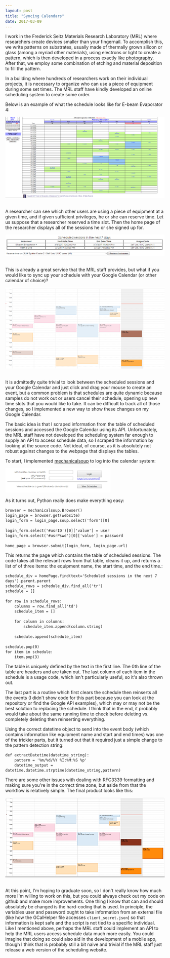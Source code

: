 ```yaml
---
layout: post
title: "Syncing Calendars"
date: 2017-03-09
---
```


I work in the Frederick Seitz Materials Research Laboratory (MRL) where researchers create devices smaller than your fingernail. To accomplish this, we write patterns on substrates, usually made of thermally grown silicon or glass (among a myriad other materials), using electrons or light to create a pattern, which is then developed in a process exactly like [photography](https://en.wikipedia.org/wiki/Photography). After that, we employ some combination of etching and material deposition to fill the pattern.

In a building where hundreds of researchers work on their individual projects, it is necessary to organize who can use a piece of equipment during some set times. The MRL staff have kindly developed an online scheduling system to create some order.

Below is an example of what the schedule looks like for E-beam Evaporator 4:
&nbsp;
&nbsp;

![E-beam 4 Schedule](/assets/images/2017-03-05-mrl-schedule.png)
&nbsp;
&nbsp;

A researcher can see which other users are using a piece of equipment at a given time, and if given sufficient privileges, he or she can reserve time. Let us suppose that a researcher reserved a time slot. Then the home page of the researcher displays all of the sessions he or she signed up for.
&nbsp;
&nbsp;

![Scheduled sessions](/assets/images/2017-03-05-scheduled-sessions.png)
&nbsp;
&nbsp;

This is already a great service that the MRL staff provides, but what if you would like to sync up your schedule with your Google Calendar (or other calendar of choice)? 
&nbsp;
&nbsp;

![Initial Google Calendar](/assets/images/2017-03-05-initial-cal.png)
&nbsp;
&nbsp;

It is admittedly quite trivial to look between the scheduled sessions and your Google Calendar and just click and drag your mouse to create an event, but a common problem is that schedules are quite dynamic because samples do not work out or users cancel their schedule, opening up new time slots that you would like to take. It can be difficult to track all of those changes, so I implemented a new way to show these changes on my Google Calendar.

The basic idea is that I scraped information from the table of scheduled sessions and accessed the Google Calendar using its API. Unfortunately, the MRL staff have not developed the scheduling system far enough to supply an API to access schedule data, so I scraped the information by looking at the source code. Not ideal, of course, as it is absolutely not robust against changes to the webpage that displays the tables.

To start, I implemented [mechanicalsoup](https://github.com/hickford/MechanicalSoup) to log into the calendar system:
&nbsp;
&nbsp;

![Log In screen](/assets/images/2017-03-05-mrl-login.png)
&nbsp;
&nbsp;

As it turns out, Python really does make everything easy:

```
browser = mechanicalsoup.Browser()
login_page = browser.get(website)
login_form = login_page.soup.select('form')[0]

login_form.select('#usrID')[0]['value'] = user
login_form.select('#usrPswd')[0]['value'] = password

home_page = browser.submit(login_form, login_page.url)
```

This returns the page which contains the table of scheduled sessions. The code takes all the relevant rows from that table, cleans it up, and returns a list of of three items: the equipment name, the start time, and the end time.:

```
schedule_div = homePage.find(text='Scheduled sessions in the next 7 days').parent.parent
schedule_rows = schedule_div.find_all('tr')
schedule = []

for row in schedule_rows:
	columns = row.find_all('td')
	schedule_item = []
	
	for column in columns:
		schedule_item.append(column.string)

	schedule.append(schedule_item)
	
schedule.pop(0)
for item in schedule:
	item.pop(3)
```

The table is uniquely defined by the text in the first line. The 0th line of the table are headers and are taken out. The last column of each item in the schedule is a usage code, which isn't particularly useful, so it's also thrown out.

The last part is a routine which first clears the schedule then reinserts all the events (I didn't show code for this part because you can look at the repository or find the Google API examples), which may or may not be the best solution to replacing the schedule. I think that in the end, it probably would take about the same running time to check before deleting vs. completely deleting then reinserting everything.

Using the correct datetime object to send into the event body (which contains information like equipment name and start and end times) was one of the trickier parts, but it turned out that it required just a simple change to the pattern detection string:

```
def extractDatetime(datetime_string):
	pattern = '%m/%d/%Y %I:%M:%S %p'
	datetime_output = datetime.datetime.strptime(datetime_string,pattern)
```

There are some other issues with dealing with RFC3339 formatting and making sure you're in the correct time zone, but aside from that the workflow is relatively simple. The final product looks like this:
&nbsp;
&nbsp;

![Final Google Calendar](/assets/images/2017-03-05-final-cal.png)
&nbsp;
&nbsp;

At this point, I'm hoping to graduate soon, so I don't really know how much more I'm willing to work on this, but you could always check out my code on github and make more improvements. One thing I know that can and should absolutely be changed is the hard-coding that is used. In principle, the variables user and password ought to take information from an external file (like how the GCalHelper file accesses `client_secret.json`) so that information is kept safe and the script is not tied to a specific individual. Like I mentioned above, perhaps the MRL staff could implement an API to help the MRL users access schedule data much more easily. You could imagine that doing so could also aid in the development of a mobile app, though I think that is probably still a bit naive and trivial if the MRL staff just release a web version of the scheduling website.
